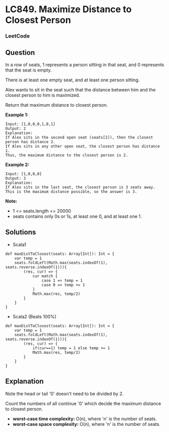 # LC849. Maximize Distance to Closest Person

### LeetCode

## Question

In a row of seats, 1 represents a person sitting in that seat, and 0 represents that the seat is empty. 

There is at least one empty seat, and at least one person sitting.

Alex wants to sit in the seat such that the distance between him and the closest person to him is maximized. 

Return that maximum distance to closest person.

**Example 1:**
```
Input: [1,0,0,0,1,0,1]
Output: 2
Explanation: 
If Alex sits in the second open seat (seats[2]), then the closest person has distance 2.
If Alex sits in any other open seat, the closest person has distance 1.
Thus, the maximum distance to the closest person is 2.
```

**Example 2:**
```
Input: [1,0,0,0]
Output: 3
Explanation: 
If Alex sits in the last seat, the closest person is 3 seats away.
This is the maximum distance possible, so the answer is 3.
```

**Note:**

* 1 <= seats.length <= 20000
* seats contains only 0s or 1s, at least one 0, and at least one 1.

## Solutions

* Scala1
```
def maxDistToClosest(seats: Array[Int]): Int = {
    var temp = 1
    seats.foldLeft(Math.max(seats.indexOf(1), seats.reverse.indexOf(1))){
        (res, cur) => {
            cur match {
                case 1 => temp = 1
                case 0 => temp += 1
            }
            Math.max(res, temp/2)
        }
    }
}
```

* Scala2 (Beats 100%)
```
def maxDistToClosest(seats: Array[Int]): Int = {
    var temp = 1
    seats.foldLeft(Math.max(seats.indexOf(1), seats.reverse.indexOf(1))){
        (res, cur) => {
            if(cur==1) temp = 1 else temp += 1
            Math.max(res, temp/2)
        }
    }
}
```

## Explanation

Note the head or tail '0' doesn't need to be divided by 2.

Count the numbers of all continue '0' which decide the maximum distance to closest person.

* **worst-case time complexity:** O(n), where 'n' is the number of seats.
* **worst-case space complexity:** O(n), where 'n' is the number of seats.
